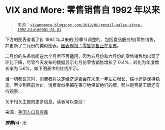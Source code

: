 <!--yml

分类：未分类

日期：2024-05-18 17:04:55

-->

# VIX and More: 零售销售自 1992 年以来

> 来源：[`vixandmore.blogspot.com/2010/08/retail-sales-since-1992.html#0001-01-01`](http://vixandmore.blogspot.com/2010/08/retail-sales-since-1992.html#0001-01-01)

下方的图表查看了自 1992 年以来的(经季节调整的、包括食品服务的)零售销售，并更新了二月份的类似图表，[图表周报：零售销售正在复苏](http://vixandmore.blogspot.com/2010/02/chart-of-week-retail-sales-recovering.html)。

二月份的头条新闻在六个月后不再适用，因为五月份和六月份的零售销售均出现了环比下降，尽管今天发布的数据显示七月份零售销售增长了 0.4%，转化为年度增长率为 5.6%，如下图表中的红线所示。

当一切都说完时，消费者将决定经济是否会在未来一年左右增长、缩小还是保持稳定。至少到目前为止，消费者似乎都在保守地保留他们的牌。那些是否是王牌还有待观察…

关于相关主题的更多信息，读者可以查阅：

来源：[美国人口普查局](http://vixandmore.blogspot.com/search/label/retail%20sales)

***披露(s):*** *无*
